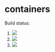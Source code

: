 # containers

Build status:

1. [![](https://github.com/somu-a/containers/workflows/tests-BinaryTree/badge.svg)](https://github.com/somu-a/containers/actions?query=workflow%3Atests-BinaryTree)
1. [![](https://github.com/somu-a/containers/workflows/tests-BST/badge.svg)](https://github.com/somu-a/containers/actions?query=workflow%3Atests-BST)
1. [![](https://github.com/somu-a/containers/workflows/tests-AVLTree/badge.svg)](https://github.com/somu-a/containers/actions?quefy=workflow%3Atests-AVLTree)
